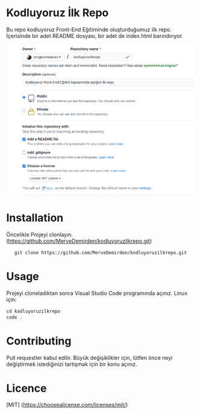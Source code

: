 # Kodluyoruz İlk Repo
Bu repo kodluyoruz Front-End Eğitiminde oluşturduğumuz ilk repo. İçerisinde bir adet README dosyası, bir adet de index.html barındırıyor.

![Resim](https://raw.githubusercontent.com/Kodluyoruz/taskforce/main/git/odev1/figures/github.png)

# Installation 
Öncelikle Projeyi clonlayın. (https://github.com/MerveDemirden/kodluyoruzilkrepo.git)

```
   git clone https://github.com/MerveDemirden/kodluyoruzilkrepo.git

```

# Usage 
Projeyi cloneladıktan sonra Visual Studio Code programında açınız. Linux için:

```
cd kodluyoruzilkrepo
code .

```

# Contributing 

Pull requestler kabul edilir. Büyük değişiklikler için, lütfen önce neyi değiştirmek istediğinizi tartışmak için bir konu açınız.

# Licence 

[MIT] (https://choosealicense.com/licenses/mit/)
